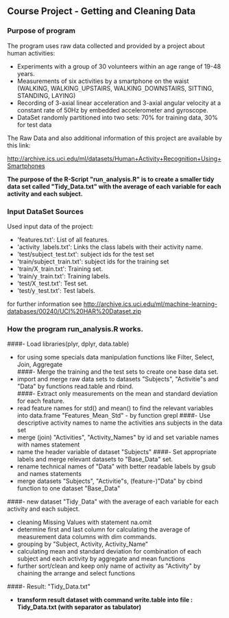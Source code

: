 ## Course Project - Getting and Cleaning Data 

### Purpose of program 

The program uses raw data collected and provided by a project about human activities:                                                
- Experiments with a group of 30 volunteers within an age range of 19-48 years.  
- Measurements of six activities by a smartphone on the waist   
   (WALKING, WALKING`_`UPSTAIRS, WALKING`_`DOWNSTAIRS, SITTING, STANDING, LAYING)                         
- Recording of 3-axial linear acceleration and 3-axial angular velocity at a constant rate of 50Hz by embedded accelerometer and   gyroscope.                       
- DataSet randomly partitioned into two sets: 70% for training data, 30% for test data

The Raw Data and also additional information of this project are available by this link:
                                
http://archive.ics.uci.edu/ml/datasets/Human+Activity+Recognition+Using+Smartphones
                                                               
**The purpose of the R-Script "run`_`analysis.R" is to create a smaller tidy data set called "Tidy_Data.txt" with the average of each variable for each activity and each subject.**

### Input DataSet Sources 
Used input data of the project:   
- 'features.txt': List of all features.                                                                                          
- 'activity`_`labels.txt': Links the class labels with their activity name.  
- 'test/subject`_`test.txt': subject ids for the test set   
- 'train/subject`_`train.txt': subject ids for the training set                                                      
- 'train/X`_`train.txt': Training set.                                                                                             
- 'train/y`_`train.txt': Training labels.                                                                                          
- 'test/X`_`test.txt': Test set.                                                                                                   
- 'test/y`_`test.txt': Test labels.

for further information see 
http://archive.ics.uci.edu/ml/machine-learning-databases/00240/UCI%20HAR%20Dataset.zip   


### How the program run_analysis.R works.

####- Load libraries(plyr, dplyr, data.table)  
- for using some specials data manipulation functions like  Filter, Select, Join, Aggregate  
####- Merge the training and the test sets to create one base data set.  
- import and merge raw data sets to datasets "Subjects", "Activitie"s and "Data" by functions read.table and rbind.  
####- Extract only measurements on the mean and standard deviation for each feature. 
- read feature names for std() and mean() to find the relevant variables into data.frame "Features`_`Mean`_`Std" - by function grepl
####- Use descriptive activity names to name the activities ans subjects in the data set
- merge (join) "Activities", "Activity_Names" by id and set variable names with names statement
- name the header variable of dataset "Subjects"
####- Set appropriate labels and merge relevant datasets to "Base_Data" set. 
- rename technical names of "Data" with better readable labels by gsub and names statements
- merge datasets "Subjects", "Activitie"s, (feature-)"Data" by cbind function to one dataset "Base_Data"


####- new dataset "Tidy`_`Data" with the average of each variable for each activity and each subject.
- cleaning Missing Values with statement na.omit
- determine first and last column for calculating the average of measurement data columns with dim commands.
- grouping by "Subject, Activity, Activity_Name"
- calculating mean and standard deviation for combination of each subject and each activity by aggregate and mean functions
- further sort/clean and keep only name of activity as "Activity" by chaining the arrange and select functions 

####- Result: "Tidy_Data.txt"
- **transform result dataset with command write.table into file : Tidy_Data.txt (with separator as tabulator)** 